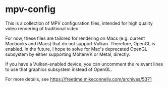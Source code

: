 # mpv-config

This is a collection of MPV configuration files, intended for high quality video rendering of traditional video.

For now, these files are tailored for rendering on Macs (e.g. current Macbooks and iMacs) that do not support Vulkan. Therefore, OpenGL is enabled. In the future, I hope to solve for Mac's deprecated OpenGL subsystem by either supporting MoltenVK or Metal, directly.

If you have a Vulkan-enabled device, you can uncomment the relevant lines to use that graphics subsystem instead of OpenGL. 

For more details, see https://freetime.mikeconnelly.com/archives/5371
